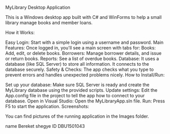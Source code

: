 MyLibrary Desktop Application

This is a Windows desktop app built with C# and WinForms to help a small library manage books and member loans.

How it Works:

Easy Login: Start with a simple login using a username and password.
Main Features: Once logged in, you'll see a main screen with tabs for:
Books: Add, edit, or delete books.
Borrowers: Manage borrower details, and issue or return books.
Reports: See a list of overdue books.
Database: It uses a database (like SQL Server) to store all information. It connects to the database securely.
Safety & Checks: The app checks what you type to prevent errors and handles unexpected problems nicely.
How to Install/Run:

Set up your database: Make sure SQL Server is ready and create the MyLibrary database using the provided scripts.
Update settings: Edit the App.config file in the project to tell the app how to connect to your database.
Open in Visual Studio: Open the MyLibraryApp.sln file.
Run: Press F5 to start the application.
Screenshots:

You can find pictures of the running application in the Images folder.

name  Bereket shegye
ID    DBU1501043
